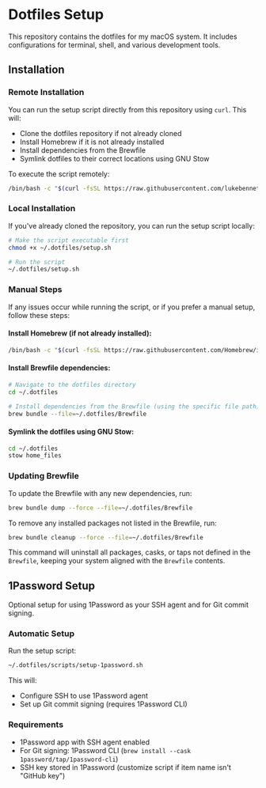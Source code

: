 # Dotfiles Setup

This repository contains the dotfiles for my macOS system. It includes configurations for terminal, shell, and various development tools.

## Installation

### Remote Installation

You can run the setup script directly from this repository using `curl`. This will:

- Clone the dotfiles repository if not already cloned
- Install Homebrew if it is not already installed
- Install dependencies from the Brewfile
- Symlink dotfiles to their correct locations using GNU Stow

To execute the script remotely:

```bash
/bin/bash -c "$(curl -fsSL https://raw.githubusercontent.com/lukebennett88/dotfiles/main/setup.sh)"
```

### Local Installation

If you've already cloned the repository, you can run the setup script locally:

```bash
# Make the script executable first
chmod +x ~/.dotfiles/setup.sh

# Run the script
~/.dotfiles/setup.sh
```

### Manual Steps

If any issues occur while running the script, or if you prefer a manual setup, follow these steps:

#### Install Homebrew (if not already installed):

```bash
/bin/bash -c "$(curl -fsSL https://raw.githubusercontent.com/Homebrew/install/HEAD/install.sh)"
```

#### Install Brewfile dependencies:

```bash
# Navigate to the dotfiles directory
cd ~/.dotfiles

# Install dependencies from the Brewfile (using the specific file path)
brew bundle --file=~/.dotfiles/Brewfile
```

#### Symlink the dotfiles using GNU Stow:

```bash
cd ~/.dotfiles
stow home_files
```

### Updating Brewfile

To update the Brewfile with any new dependencies, run:

```bash
brew bundle dump --force --file=~/.dotfiles/Brewfile
```

To remove any installed packages not listed in the Brewfile, run:

```bash
brew bundle cleanup --force --file=~/.dotfiles/Brewfile
```

This command will uninstall all packages, casks, or taps not defined in the `Brewfile`, keeping your system aligned with the `Brewfile` contents.

## 1Password Setup

Optional setup for using 1Password as your SSH agent and for Git commit signing.

### Automatic Setup

Run the setup script:

```bash
~/.dotfiles/scripts/setup-1password.sh
```

This will:

- Configure SSH to use 1Password agent
- Set up Git commit signing (requires 1Password CLI)

### Requirements

- 1Password app with SSH agent enabled
- For Git signing: 1Password CLI (`brew install --cask 1password/tap/1password-cli`)
- SSH key stored in 1Password (customize script if item name isn't "GitHub key")
